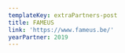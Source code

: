 ```yaml
---
templateKey: extraPartners-post
title: FAMEUS
link: 'https://www.fameus.be/'
yearPartner: 2019
---
```

